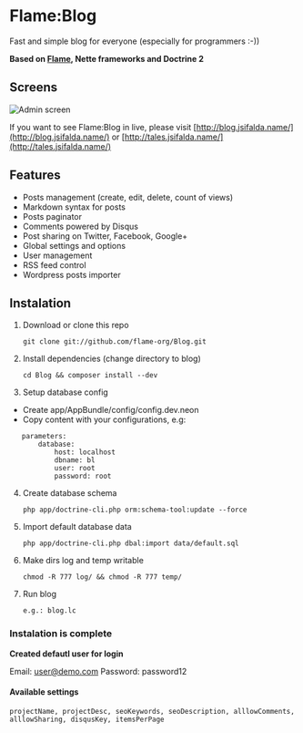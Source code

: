 # Flame:Blog

Fast and simple blog for everyone (especially for programmers :-))

**Based on [Flame](https://github.com/flame-org/Framework), Nette frameworks and Doctrine 2**

## Screens

![Admin screen](http://projects.jsifalda.name/blog/screens/admin.png)

If you want to see Flame:Blog in live, please visit [http://blog.jsifalda.name/](http://blog.jsifalda.name/) or [http://tales.jsifalda.name/](http://tales.jsifalda.name/)

## Features
* Posts management (create, edit, delete, count of views)
* Markdown syntax for posts
* Posts paginator
* Comments powered by Disqus
* Post sharing on Twitter, Facebook, Google+
* Global settings and options
* User management
* RSS feed control
* Wordpress posts importer

## Instalation
1. Download or clone this repo

	`git clone git://github.com/flame-org/Blog.git`

2. Install dependencies (change directory to blog)

	`cd Blog && composer install --dev`

3. Setup database config
 * Create app/AppBundle/config/config.dev.neon
 * Copy content with your configurations, e.g:

 ```
 	parameters:
    	database:
    		host: localhost
    		dbname: bl
    		user: root
    		password: root
 ```

4. Create database schema

	`php app/doctrine-cli.php orm:schema-tool:update --force`

5. Import default database data

	`php app/doctrine-cli.php dbal:import data/default.sql`

6. Make dirs log and temp writable

	`chmod -R 777 log/ && chmod -R 777 temp/`

7. Run blog

	`e.g.: blog.lc`

### Instalation is complete

**Created defautl user for login**

 Email: user@demo.com
 Password: password12


#### Available settings

	projectName, projectDesc, seoKeywords, seoDescription, alllowComments, alllowSharing, disqusKey, itemsPerPage
